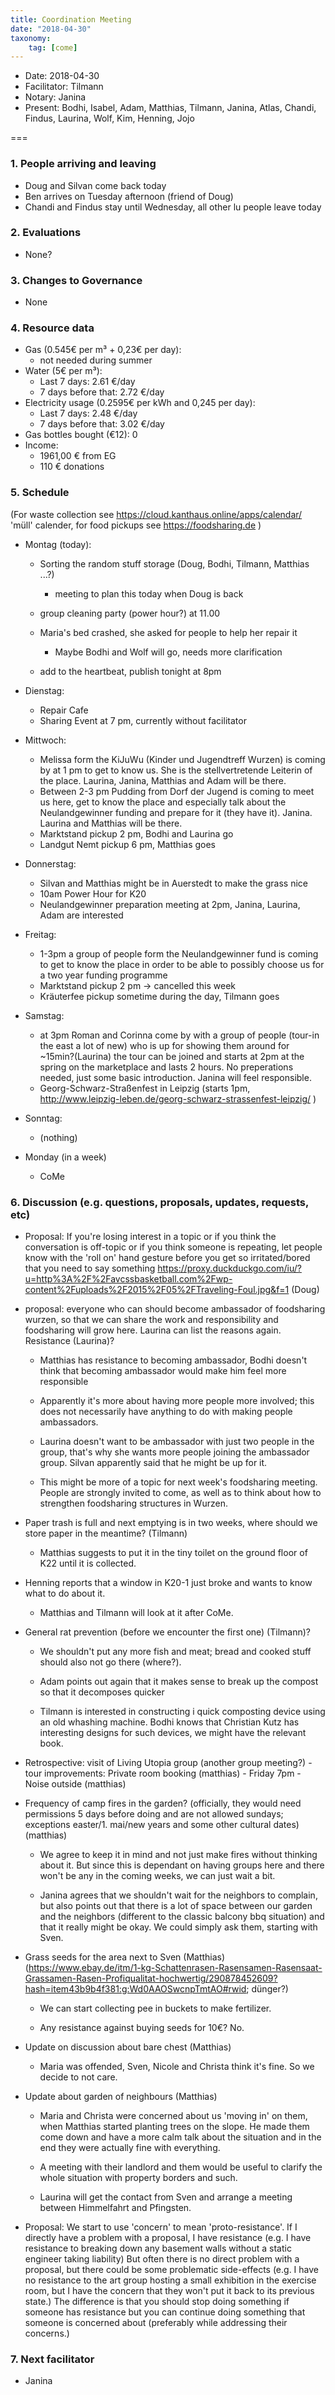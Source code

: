 ```yaml
---
title: Coordination Meeting
date: "2018-04-30"
taxonomy:
    tag: [come]
---
```


- Date: 2018-04-30
- Facilitator: Tilmann
- Notary: Janina
- Present: Bodhi, Isabel, Adam, Matthias, Tilmann, Janina, Atlas, Chandi, Findus, Laurina, Wolf, Kim, Henning, Jojo

===

### 1. People arriving and leaving
- Doug and Silvan come back today
- Ben arrives on Tuesday afternoon (friend of Doug)
- Chandi and Findus stay until Wednesday, all other lu people leave today

### 2. Evaluations
- None?

### 3. Changes to Governance
- None

### 4. Resource data
- Gas (0.545€ per m³ + 0,23€ per day):
  - not needed during summer
- Water (5€ per m³):
  - Last 7 days: 2.61 €/day
  - 7 days before that: 2.72 €/day
- Electricity usage (0.2595€ per kWh and 0,245 per day):
  - Last 7 days: 2.48 €/day
  - 7 days before that: 3.02 €/day
- Gas bottles bought (€12): 0
- Income:
  - 1961,00 € from EG
  - 110 € donations


### 5. Schedule
(For waste collection see https://cloud.kanthaus.online/apps/calendar/ 'müll' calender, for food pickups see https://foodsharing.de )
- Montag (today):
  - Sorting the random stuff storage (Doug, Bodhi, Tilmann, Matthias ...?)

      - meeting to plan this today when Doug is back

  - group cleaning party (power hour?) at 11.00
  - Maria's bed crashed, she asked for people to help her repair it

      - Maybe Bodhi and Wolf will go, needs more clarification

  - add to the heartbeat, publish tonight at 8pm

- Dienstag:
  - Repair Cafe
  - Sharing Event at 7 pm, currently without facilitator

- Mittwoch:
  - Melissa form the KiJuWu (Kinder und Jugendtreff Wurzen) is coming by at 1 pm to get to know us. She is the stellvertretende Leiterin of the place. Laurina, Janina, Matthias and Adam will be there.
  - Between 2-3 pm Pudding from Dorf der Jugend is coming to meet us here, get to know the place and especially talk about the Neulandgewinner funding and prepare for it (they have it). Janina. Laurina and Matthias will be there.
  - Marktstand pickup 2 pm, Bodhi and Laurina go
  - Landgut Nemt pickup 6 pm, Matthias goes

- Donnerstag:
  - Silvan and Matthias might be in Auerstedt to make the grass nice
  - 10am Power Hour for K20
  - Neulandgewinner preparation meeting at 2pm, Janina, Laurina, Adam are interested

- Freitag:
  - 1-3pm a group of people form the Neulandgewinner fund is coming to get to know the place in order to be able to possibly choose us for a two year funding programme
  - Marktstand pickup 2 pm -> cancelled this week
  - Kräuterfee pickup sometime during the day, Tilmann goes

- Samstag:
  - at 3pm Roman and Corinna come by with a group of people (tour-in the east a lot of new) who is up for showing them around for ~15min?(Laurina) the tour can be joined and starts at 2pm at the spring on the marketplace and lasts 2 hours. No preperations needed, just some basic introduction. Janina will feel responsible.
  - Georg-Schwarz-Straßenfest in Leipzig (starts 1pm, http://www.leipzig-leben.de/georg-schwarz-strassenfest-leipzig/ )

- Sonntag:
  - (nothing)

- Monday (in a week)
  - CoMe

### 6. Discussion (e.g. questions, proposals, updates, requests, etc)
- Proposal: If you're losing interest in a topic or if you think the conversation is off-topic or if you think someone is repeating, let people know with the 'roll on' hand gesture before you get so irritated/bored that you need to say something https://proxy.duckduckgo.com/iu/?u=http%3A%2F%2Favcssbasketball.com%2Fwp-content%2Fuploads%2F2015%2F05%2FTraveling-Foul.jpg&f=1 (Doug)
- proposal: everyone who can should become ambassador of foodsharing wurzen, so that we can share the work and responsibility and foodsharing will grow here. Laurina can list the reasons again. Resistance (Laurina)?

    - Matthias has resistance to becoming ambassador, Bodhi doesn't think that becoming ambassador would make him feel more responsible

    - Apparently it's more about having more people more involved; this does not necessarily have anything to do with making people ambassadors.

    - Laurina doesn't want to be ambassador with just two people in the group, that's why she wants more people joining the ambassador group. Silvan apparently said that he might be up for it.

    - This might be more of a topic for next week's foodsharing meeting. People are strongly invited to come, as well as to think about how to strengthen foodsharing structures in Wurzen.

- Paper trash is full and next emptying is in two weeks, where should we store paper in the meantime? (Tilmann)

    - Matthias suggests to put it in the tiny toilet on the ground floor of K22 until it is collected.

- Henning reports that a window in K20-1 just broke and wants to know what to do about it.

    - Matthias and Tilmann will look at it after CoMe.

- General rat prevention (before we encounter the first one) (Tilmann)?

    - We shouldn't put any more fish and meat; bread and cooked stuff should also not go there (where?).

    - Adam points out again that it makes sense to break up the compost so that it decomposes quicker

    - Tilmann is interested in constructing i quick composting device using an old whashing machine. Bodhi knows that Christian Kutz has interesting designs for such devices, we might have the relevant book.

- Retrospective: visit of Living Utopia group (another group meeting?)
      - tour improvements: Private room booking (matthias)
      - Friday 7pm
      - Noise outside (matthias)
- Frequency of camp fires in the garden? (officially, they would need permissions 5 days before doing and are not allowed sundays; exceptions easter/1. mai/new years and some other cultural dates) (matthias)

    - We agree to keep it in mind and not just make fires without thinking about it. But since this is dependant on having groups here and there won't be any in the coming weeks, we can just wait a bit.

    - Janina agrees that we shouldn't wait for the neighbors to complain, but also points out that there is a lot of space between our garden and the neighbors (different to the classic balcony bbq situation) and that it really might be okay. We could simply ask them, starting with Sven.

- Grass seeds for the area next to Sven (Matthias) (https://www.ebay.de/itm/1-kg-Schattenrasen-Rasensamen-Rasensaat-Grassamen-Rasen-Profiqualitat-hochwertig/290878452609?hash=item43b9b4f381:g:Wd0AAOSwcnpTmtAO#rwid; dünger?)

    - We can start collecting pee in buckets to make fertilizer.

    - Any resistance against buying seeds for 10€? No.

- Update on discussion about bare chest (Matthias)

    - Maria was offended, Sven, Nicole and Christa think it's fine. So we decide to not care.

- Update about garden of neighbours (Matthias)

    - Maria and Christa were concerned about us 'moving in' on them, when Matthias started planting trees on the slope. He made them come down and have a more calm talk about the situation and in the end they were actually fine with everything.

    - A meeting with their landlord and them would be useful to clarify the whole situation with property borders and such.

    - Laurina will get the contact from Sven and arrange a meeting between Himmelfahrt and Pfingsten.

- Proposal: We start to use 'concern' to mean 'proto-resistance'. If I directly have a problem with a proposal, I have resistance (e.g. I have resistance to breaking down any basement walls without a static engineer taking liability) But often there is no direct problem with a proposal, but there could be some problematic side-effects (e.g. I have no resistance to the art group hosting a small exhibition in the exercise room, but I have the concern that they won't put it back to its previous state.) The difference is that you should stop doing something if someone has resistance but you can continue doing something that someone is concerned about (preferably while addressing their concerns.)

### 7. Next facilitator
- Janina
